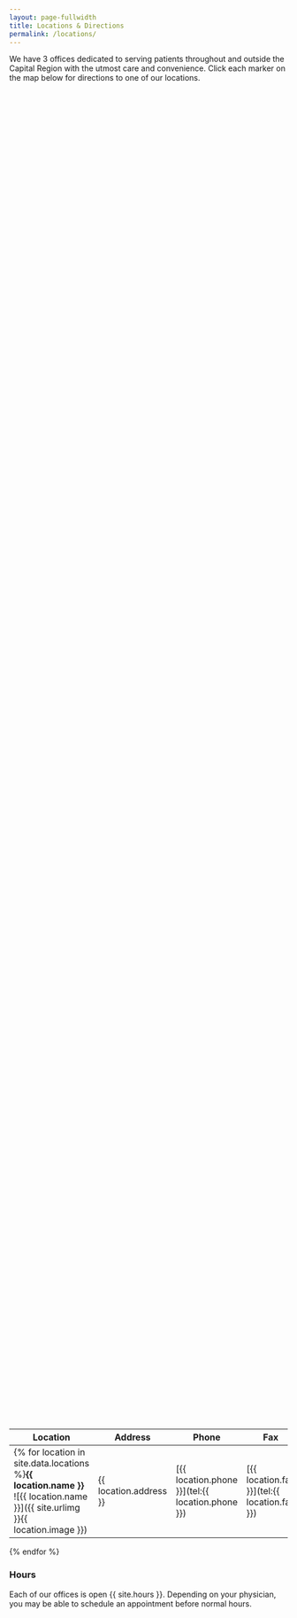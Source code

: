 ```yaml
---
layout: page-fullwidth
title: Locations & Directions
permalink: /locations/
---
```


<style>
  #capitaloto-map {
    height: 60vh;
  }
</style>

We have 3 offices dedicated to serving patients throughout and outside the Capital Region with the utmost care and convenience.
Click each marker on the map below for directions to one of our locations.

<div id="capitaloto-map" class="b15"></div>
<script src="{{ site.url }}{{ site.baseurl }}/assets/js/capitalotoMap.js"></script>
<script async defer
  src="https://maps.googleapis.com/maps/api/js?key=AIzaSyAfIcDESp0aiadHZ5zoSJTox0TCHyudxmk&callback=initMap">
</script>

Location | Address | Phone | Fax
--- | --- | --- | ---
{% for location in site.data.locations  %}**{{ location.name }}**<br/>![{{ location.name }}]({{ site.urlimg }}{{ location.image }}) | {{ location.address }} | [{{ location.phone }}](tel:{{ location.phone }}) | [{{ location.fax }}](tel:{{ location.fax }})
{% endfor %}

### Hours

Each of our offices is open {{ site.hours }}. Depending on your physician, you may be able to schedule an appointment before normal hours.
